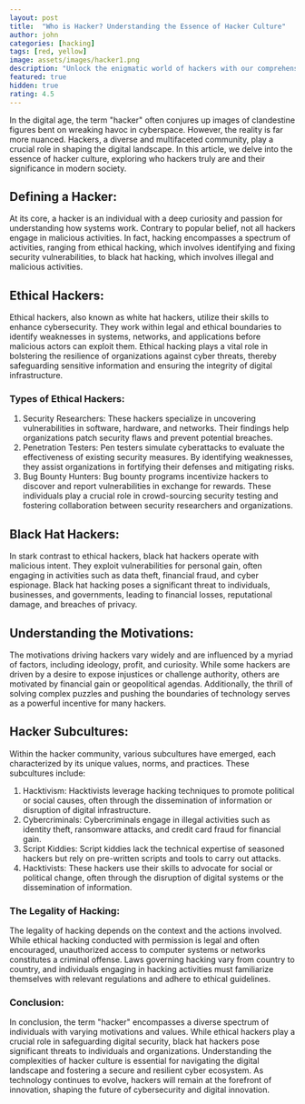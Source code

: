 ```yaml
---
layout: post
title:  "Who is Hacker? Understanding the Essence of Hacker Culture"
author: john
categories: [hacking]
tags: [red, yellow]
image: assets/images/hacker1.png
description: "Unlock the enigmatic world of hackers with our comprehensive guide. From ethical hacking to cybercriminal activities, delve into the motivations, subcultures, and legalities surrounding hackers in the digital age. Gain insights into the pivotal role hackers play in cybersecurity and the broader technological landscape.."
featured: true
hidden: true
rating: 4.5
---
```


In the digital age, the term "hacker" often conjures up images of clandestine figures bent on wreaking havoc in cyberspace. However, the reality is far more nuanced. Hackers, a diverse and multifaceted community, play a crucial role in shaping the digital landscape. In this article, we delve into the essence of hacker culture, exploring who hackers truly are and their significance in modern society.

## Defining a Hacker:
At its core, a hacker is an individual with a deep curiosity and passion for understanding how systems work. Contrary to popular belief, not all hackers engage in malicious activities. In fact, hacking encompasses a spectrum of activities, ranging from ethical hacking, which involves identifying and fixing security vulnerabilities, to black hat hacking, which involves illegal and malicious activities.

## Ethical Hackers:
Ethical hackers, also known as white hat hackers, utilize their skills to enhance cybersecurity. They work within legal and ethical boundaries to identify weaknesses in systems, networks, and applications before malicious actors can exploit them. Ethical hacking plays a vital role in bolstering the resilience of organizations against cyber threats, thereby safeguarding sensitive information and ensuring the integrity of digital infrastructure.

### Types of Ethical Hackers:
1. Security Researchers: These hackers specialize in uncovering vulnerabilities in software, hardware, and networks. Their findings help organizations patch security flaws and prevent potential breaches.
2. Penetration Testers: Pen testers simulate cyberattacks to evaluate the effectiveness of existing security measures. By identifying weaknesses, they assist organizations in fortifying their defenses and mitigating risks.
3. Bug Bounty Hunters: Bug bounty programs incentivize hackers to discover and report vulnerabilities in exchange for rewards. These individuals play a crucial role in crowd-sourcing security testing and fostering collaboration between security researchers and organizations.

## Black Hat Hackers:
In stark contrast to ethical hackers, black hat hackers operate with malicious intent. They exploit vulnerabilities for personal gain, often engaging in activities such as data theft, financial fraud, and cyber espionage. Black hat hacking poses a significant threat to individuals, businesses, and governments, leading to financial losses, reputational damage, and breaches of privacy.

## Understanding the Motivations:
The motivations driving hackers vary widely and are influenced by a myriad of factors, including ideology, profit, and curiosity. While some hackers are driven by a desire to expose injustices or challenge authority, others are motivated by financial gain or geopolitical agendas. Additionally, the thrill of solving complex puzzles and pushing the boundaries of technology serves as a powerful incentive for many hackers.

## Hacker Subcultures:
Within the hacker community, various subcultures have emerged, each characterized by its unique values, norms, and practices. These subcultures include:
1. Hacktivism: Hacktivists leverage hacking techniques to promote political or social causes, often through the dissemination of information or disruption of digital infrastructure.
2. Cybercriminals: Cybercriminals engage in illegal activities such as identity theft, ransomware attacks, and credit card fraud for financial gain.
3. Script Kiddies: Script kiddies lack the technical expertise of seasoned hackers but rely on pre-written scripts and tools to carry out attacks.
4. Hacktivists: These hackers use their skills to advocate for social or political change, often through the disruption of digital systems or the dissemination of information.

### The Legality of Hacking:
The legality of hacking depends on the context and the actions involved. While ethical hacking conducted with permission is legal and often encouraged, unauthorized access to computer systems or networks constitutes a criminal offense. Laws governing hacking vary from country to country, and individuals engaging in hacking activities must familiarize themselves with relevant regulations and adhere to ethical guidelines.

### Conclusion:
In conclusion, the term "hacker" encompasses a diverse spectrum of individuals with varying motivations and values. While ethical hackers play a crucial role in safeguarding digital security, black hat hackers pose significant threats to individuals and organizations. Understanding the complexities of hacker culture is essential for navigating the digital landscape and fostering a secure and resilient cyber ecosystem. As technology continues to evolve, hackers will remain at the forefront of innovation, shaping the future of cybersecurity and digital innovation.
